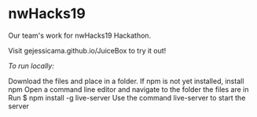 # nwHacks19
Our team's work for nwHacks19 Hackathon.

Visit gejessicama.github.io/JuiceBox to try it out! 

*To run locally:* 

Download the files and place in a folder. 
If npm is not yet installed, install npm 
Open a command line editor and navigate to the folder the files are in 
Run $ npm install -g live-server 
Use the command live-server to start the server


